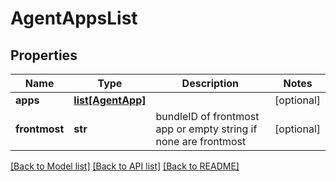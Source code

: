 # AgentAppsList


## Properties
Name | Type | Description | Notes
------------ | ------------- | ------------- | -------------
**apps** | [**list[AgentApp]**](AgentApp.md) |  | [optional] 
**frontmost** | **str** | bundleID of frontmost app or empty string if none are frontmost | [optional] 

[[Back to Model list]](../README.md#documentation-for-models) [[Back to API list]](../README.md#documentation-for-api-endpoints) [[Back to README]](../README.md)



